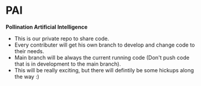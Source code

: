 # **PAI**

**Pollination Artificial Intelligence**

- This is our private repo to share code.
- Every contributer will get his own branch to develop and change code to their needs.
- Main branch will be always the current running code (Don't push code that is in development to the main branch).
- This will be really exciting, but there will defintily be some hickups along the way :)
